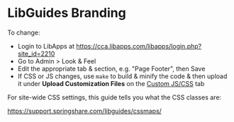# LibGuides Branding

To change:

- Login to LibApps at https://cca.libapps.com/libapps/login.php?site_id=2210
- Go to Admin > Look & Feel
- Edit the appropriate tab & section, e.g. "Page Footer", then Save
- If CSS or JS changes, use `make` to build & minify the code & then upload it under **Upload Customization Files** on the [Custom JS/CSS](https://cca.libapps.com/libguides/lookfeel.php?action=1) tab

For site-wide CSS settings, this guide tells you what the CSS classes are:

https://support.springshare.com/libguides/cssmaps/
